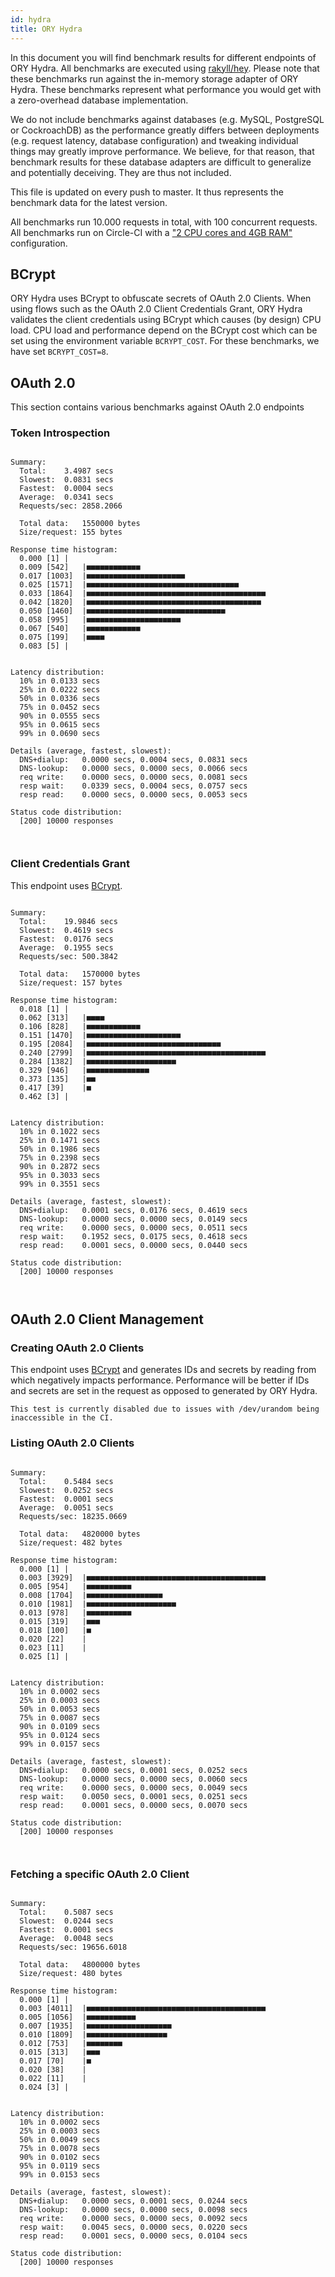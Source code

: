 ```yaml
---
id: hydra
title: ORY Hydra
---
```


In this document you will find benchmark results for different endpoints of ORY Hydra. All benchmarks are executed
using [rakyll/hey](https://github.com/rakyll/hey). Please note that these benchmarks run against the in-memory storage
adapter of ORY Hydra. These benchmarks represent what performance you would get with a zero-overhead database implementation.

We do not include benchmarks against databases (e.g. MySQL, PostgreSQL or CockroachDB) as the performance greatly differs between
deployments (e.g. request latency, database configuration) and tweaking individual things may greatly improve performance.
We believe, for that reason, that benchmark results for these database adapters are difficult to generalize and potentially
deceiving. They are thus not included.

This file is updated on every push to master. It thus represents the benchmark data for the latest version.

All benchmarks run 10.000 requests in total, with 100 concurrent requests. All benchmarks run on Circle-CI with a
["2 CPU cores and 4GB RAM"](https://support.circleci.com/hc/en-us/articles/360000489307-Why-do-my-tests-take-longer-to-run-on-CircleCI-than-locally-)
configuration.

## BCrypt

ORY Hydra uses BCrypt to obfuscate secrets of OAuth 2.0 Clients. When using flows such as the OAuth 2.0 Client Credentials
Grant, ORY Hydra validates the client credentials using BCrypt which causes (by design) CPU load. CPU load and performance
depend on the BCrypt cost which can be set using the environment variable `BCRYPT_COST`. For these benchmarks,
we have set `BCRYPT_COST=8`.

## OAuth 2.0

This section contains various benchmarks against OAuth 2.0 endpoints

### Token Introspection

```

Summary:
  Total:	3.4987 secs
  Slowest:	0.0831 secs
  Fastest:	0.0004 secs
  Average:	0.0341 secs
  Requests/sec:	2858.2066
  
  Total data:	1550000 bytes
  Size/request:	155 bytes

Response time histogram:
  0.000 [1]	|
  0.009 [542]	|■■■■■■■■■■■■
  0.017 [1003]	|■■■■■■■■■■■■■■■■■■■■■■
  0.025 [1571]	|■■■■■■■■■■■■■■■■■■■■■■■■■■■■■■■■■■
  0.033 [1864]	|■■■■■■■■■■■■■■■■■■■■■■■■■■■■■■■■■■■■■■■■
  0.042 [1820]	|■■■■■■■■■■■■■■■■■■■■■■■■■■■■■■■■■■■■■■■
  0.050 [1460]	|■■■■■■■■■■■■■■■■■■■■■■■■■■■■■■■
  0.058 [995]	|■■■■■■■■■■■■■■■■■■■■■
  0.067 [540]	|■■■■■■■■■■■■
  0.075 [199]	|■■■■
  0.083 [5]	|


Latency distribution:
  10% in 0.0133 secs
  25% in 0.0222 secs
  50% in 0.0336 secs
  75% in 0.0452 secs
  90% in 0.0555 secs
  95% in 0.0615 secs
  99% in 0.0690 secs

Details (average, fastest, slowest):
  DNS+dialup:	0.0000 secs, 0.0004 secs, 0.0831 secs
  DNS-lookup:	0.0000 secs, 0.0000 secs, 0.0066 secs
  req write:	0.0000 secs, 0.0000 secs, 0.0081 secs
  resp wait:	0.0339 secs, 0.0004 secs, 0.0757 secs
  resp read:	0.0000 secs, 0.0000 secs, 0.0053 secs

Status code distribution:
  [200]	10000 responses



```

### Client Credentials Grant

This endpoint uses [BCrypt](#bcrypt).

```

Summary:
  Total:	19.9846 secs
  Slowest:	0.4619 secs
  Fastest:	0.0176 secs
  Average:	0.1955 secs
  Requests/sec:	500.3842
  
  Total data:	1570000 bytes
  Size/request:	157 bytes

Response time histogram:
  0.018 [1]	|
  0.062 [313]	|■■■■
  0.106 [828]	|■■■■■■■■■■■■
  0.151 [1470]	|■■■■■■■■■■■■■■■■■■■■■
  0.195 [2084]	|■■■■■■■■■■■■■■■■■■■■■■■■■■■■■■
  0.240 [2799]	|■■■■■■■■■■■■■■■■■■■■■■■■■■■■■■■■■■■■■■■■
  0.284 [1382]	|■■■■■■■■■■■■■■■■■■■■
  0.329 [946]	|■■■■■■■■■■■■■■
  0.373 [135]	|■■
  0.417 [39]	|■
  0.462 [3]	|


Latency distribution:
  10% in 0.1022 secs
  25% in 0.1471 secs
  50% in 0.1986 secs
  75% in 0.2398 secs
  90% in 0.2872 secs
  95% in 0.3033 secs
  99% in 0.3551 secs

Details (average, fastest, slowest):
  DNS+dialup:	0.0001 secs, 0.0176 secs, 0.4619 secs
  DNS-lookup:	0.0000 secs, 0.0000 secs, 0.0149 secs
  req write:	0.0000 secs, 0.0000 secs, 0.0511 secs
  resp wait:	0.1952 secs, 0.0175 secs, 0.4618 secs
  resp read:	0.0001 secs, 0.0000 secs, 0.0440 secs

Status code distribution:
  [200]	10000 responses



```

## OAuth 2.0 Client Management

### Creating OAuth 2.0 Clients

This endpoint uses [BCrypt](#bcrypt) and generates IDs and secrets by reading from  which negatively impacts
performance. Performance will be better if IDs and secrets are set in the request as opposed to generated by ORY Hydra.

```
This test is currently disabled due to issues with /dev/urandom being inaccessible in the CI.
```

### Listing OAuth 2.0 Clients

```

Summary:
  Total:	0.5484 secs
  Slowest:	0.0252 secs
  Fastest:	0.0001 secs
  Average:	0.0051 secs
  Requests/sec:	18235.0669
  
  Total data:	4820000 bytes
  Size/request:	482 bytes

Response time histogram:
  0.000 [1]	|
  0.003 [3929]	|■■■■■■■■■■■■■■■■■■■■■■■■■■■■■■■■■■■■■■■■
  0.005 [954]	|■■■■■■■■■■
  0.008 [1704]	|■■■■■■■■■■■■■■■■■
  0.010 [1981]	|■■■■■■■■■■■■■■■■■■■■
  0.013 [978]	|■■■■■■■■■■
  0.015 [319]	|■■■
  0.018 [100]	|■
  0.020 [22]	|
  0.023 [11]	|
  0.025 [1]	|


Latency distribution:
  10% in 0.0002 secs
  25% in 0.0003 secs
  50% in 0.0053 secs
  75% in 0.0087 secs
  90% in 0.0109 secs
  95% in 0.0124 secs
  99% in 0.0157 secs

Details (average, fastest, slowest):
  DNS+dialup:	0.0000 secs, 0.0001 secs, 0.0252 secs
  DNS-lookup:	0.0000 secs, 0.0000 secs, 0.0060 secs
  req write:	0.0000 secs, 0.0000 secs, 0.0049 secs
  resp wait:	0.0050 secs, 0.0001 secs, 0.0251 secs
  resp read:	0.0001 secs, 0.0000 secs, 0.0070 secs

Status code distribution:
  [200]	10000 responses



```

### Fetching a specific OAuth 2.0 Client

```

Summary:
  Total:	0.5087 secs
  Slowest:	0.0244 secs
  Fastest:	0.0001 secs
  Average:	0.0048 secs
  Requests/sec:	19656.6018
  
  Total data:	4800000 bytes
  Size/request:	480 bytes

Response time histogram:
  0.000 [1]	|
  0.003 [4011]	|■■■■■■■■■■■■■■■■■■■■■■■■■■■■■■■■■■■■■■■■
  0.005 [1056]	|■■■■■■■■■■■
  0.007 [1935]	|■■■■■■■■■■■■■■■■■■■
  0.010 [1809]	|■■■■■■■■■■■■■■■■■■
  0.012 [753]	|■■■■■■■■
  0.015 [313]	|■■■
  0.017 [70]	|■
  0.020 [38]	|
  0.022 [11]	|
  0.024 [3]	|


Latency distribution:
  10% in 0.0002 secs
  25% in 0.0003 secs
  50% in 0.0049 secs
  75% in 0.0078 secs
  90% in 0.0102 secs
  95% in 0.0119 secs
  99% in 0.0153 secs

Details (average, fastest, slowest):
  DNS+dialup:	0.0000 secs, 0.0001 secs, 0.0244 secs
  DNS-lookup:	0.0000 secs, 0.0000 secs, 0.0098 secs
  req write:	0.0000 secs, 0.0000 secs, 0.0092 secs
  resp wait:	0.0045 secs, 0.0000 secs, 0.0220 secs
  resp read:	0.0001 secs, 0.0000 secs, 0.0104 secs

Status code distribution:
  [200]	10000 responses



```
